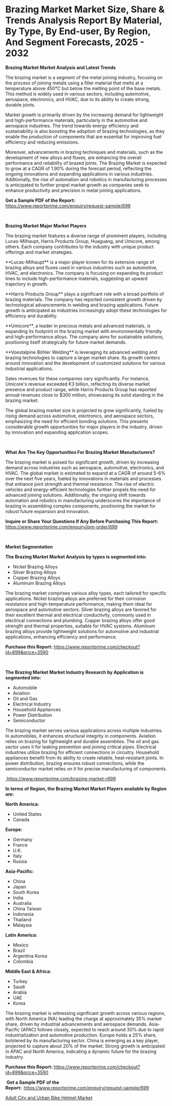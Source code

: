 <p><h1>Brazing Market Market Size, Share & Trends Analysis Report By Material, By Type, By End-user, By Region, And Segment Forecasts, 2025 - 2032</h1></p><p><strong>Brazing Market Market Analysis and Latest Trends</strong></p>
<p><p>The brazing market is a segment of the metal joining industry, focusing on the process of joining metals using a filler material that melts at a temperature above 450°C but below the melting point of the base metals. This method is widely used in various sectors, including automotive, aerospace, electronics, and HVAC, due to its ability to create strong, durable joints.</p><p>Market growth is primarily driven by the increasing demand for lightweight and high-performance materials, particularly in the automotive and aerospace industries. The trend towards energy efficiency and sustainability is also boosting the adoption of brazing technologies, as they enable the production of components that are essential for improving fuel efficiency and reducing emissions.</p><p>Moreover, advancements in brazing techniques and materials, such as the development of new alloys and fluxes, are enhancing the overall performance and reliability of brazed joints. The Brazing Market is expected to grow at a CAGR of 1.90% during the forecast period, reflecting the ongoing innovations and expanding applications in various industries. Additionally, the rise of automation and robotics in manufacturing processes is anticipated to further propel market growth as companies seek to enhance productivity and precision in metal joining applications.</p></p>
<p><strong>Get a Sample PDF of the Report:&nbsp;</strong> <a href="https://www.reportprime.com/enquiry/request-sample/699?utm_campaign=2281&utm_medium=2&utm_source=Github&utm_content=ia&utm_term=18032025&utm_id=brazing-market">https://www.reportprime.com/enquiry/request-sample/699</a></p>
<p>&nbsp;</p>
<p><strong>Brazing Market Major Market Players</strong></p>
<p><p>The brazing market features a diverse range of prominent players, including Lucas-Milhaupt, Harris Products Group, Huaguang, and Umicore, among others. Each company contributes to the industry with unique product offerings and market strategies.</p><p>**Lucas-Milhaupt** is a major player known for its extensive range of brazing alloys and fluxes used in various industries such as automotive, HVAC, and electronics. The company is focusing on expanding its product lines to include high-performance materials, suggesting an upward trajectory in growth.</p><p>**Harris Products Group** plays a significant role with a broad portfolio of brazing materials. The company has reported consistent growth driven by technological advancements in welding and brazing applications. Future growth is anticipated as industries increasingly adopt these technologies for efficiency and durability.</p><p>**Umicore**, a leader in precious metals and advanced materials, is expanding its footprint in the brazing market with environmentally friendly and high-performance alloys. The company aims for sustainable solutions, positioning itself strategically for future market demands.</p><p>**Voestalpine Böhler Welding** is leveraging its advanced welding and brazing technologies to capture a larger market share. Its growth centers around innovation and the development of customized solutions for various industrial applications.</p><p>Sales revenues for these companies vary significantly. For instance, Umicore's revenue exceeded €3 billion, reflecting its diverse market presence and product range, while Harris Products Group has reported annual revenues close to $300 million, showcasing its solid standing in the brazing market.</p><p>The global brazing market size is projected to grow significantly, fueled by rising demand across automotive, electronics, and aerospace sectors, emphasizing the need for efficient bonding solutions. This presents considerable growth opportunities for major players in the industry, driven by innovation and expanding application scopes.</p></p>
<p>&nbsp;</p>
<p><strong>What Are The Key Opportunities For Brazing Market Manufacturers?</strong></p>
<p><p>The brazing market is poised for significant growth, driven by increasing demand across industries such as aerospace, automotive, electronics, and HVAC. The global market is estimated to expand at a CAGR of around 5-6% over the next five years, fueled by innovations in materials and processes that enhance joint strength and thermal resistance. The rise of electric vehicles and energy-efficient technologies further propels the need for advanced joining solutions. Additionally, the ongoing shift towards automation and robotics in manufacturing underscores the importance of brazing in assembling complex components, positioning the market for robust future expansion and innovation.</p></p>
<p><strong>Inquire or Share Your Questions If Any Before Purchasing This Report:</strong> <a href="https://www.reportprime.com/enquiry/pre-order/699?utm_campaign=2281&utm_medium=2&utm_source=Github&utm_content=ia&utm_term=18032025&utm_id=brazing-market">https://www.reportprime.com/enquiry/pre-order/699</a></p>
<p>&nbsp;</p>
<p><strong>Market Segmentation</strong></p>
<p><strong>The Brazing Market Market Analysis by types is segmented into:</strong></p>
<p><ul><li>Nickel Brazing Alloys</li><li>Silver Brazing Alloys</li><li>Copper Brazing Alloys</li><li>Aluminum Brazing Alloys</li></ul></p>
<p><p>The brazing market comprises various alloy types, each tailored for specific applications. Nickel brazing alloys are preferred for their corrosion resistance and high-temperature performance, making them ideal for aerospace and automotive sectors. Silver brazing alloys are favored for their excellent thermal and electrical conductivity, commonly used in electrical connections and plumbing. Copper brazing alloys offer good strength and thermal properties, suitable for HVAC systems. Aluminum brazing alloys provide lightweight solutions for automotive and industrial applications, enhancing efficiency and performance.</p></p>
<p><strong>Purchase this Report:&nbsp;</strong><a href="https://www.reportprime.com/checkout?id=699&price=3590&utm_campaign=2281&utm_medium=2&utm_source=Github&utm_content=ia&utm_term=18032025&utm_id=brazing-market">https://www.reportprime.com/checkout?id=699&price=3590</a></p>
<p>&nbsp;</p>
<p><strong>The Brazing Market Market Industry Research by Application is segmented into:</strong></p>
<p><ul><li>Automobile</li><li>Aviation</li><li>Oil and Gas</li><li>Electrical Industry</li><li>Household Appliances</li><li>Power Distribution</li><li>Semiconductor</li></ul></p>
<p><p>The brazing market serves various applications across multiple industries. In automobiles, it enhances structural integrity in components. Aviation relies on brazing for lightweight and durable assemblies. The oil and gas sector uses it for leaking prevention and joining critical pipes. Electrical industries utilize brazing for efficient connections in circuitry. Household appliances benefit from its ability to create reliable, heat-resistant joints. In power distribution, brazing ensures robust connections, while the semiconductor market relies on it for precise manufacturing of components.</p></p>
<p><a href="https://www.reportprime.com/brazing-market-r699?utm_campaign=2281&utm_medium=2&utm_source=Github&utm_content=ia&utm_term=18032025&utm_id=brazing-market">&nbsp;https://www.reportprime.com/brazing-market-r699</a></p>
<p><strong>In terms of Region, the Brazing Market Market Players available by Region are:</strong></p>
<p>
    <p> <strong> North America: </strong>
        <ul>
            <li>United States</li>
            <li>Canada</li>
        </ul>
        </p> 
    <p> <strong> Europe: </strong>
        <ul>
            <li>Germany</li>
            <li>France</li>
            <li>U.K.</li>
            <li>Italy</li>
            <li>Russia</li>
        </ul>
        </p> 
    <p> <strong> Asia-Pacific: </strong>
        <ul>
            <li>China</li>
            <li>Japan</li>
            <li>South Korea</li>
            <li>India</li>
            <li>Australia</li>
            <li>China Taiwan</li>
            <li>Indonesia</li>
            <li>Thailand</li>
            <li>Malaysia</li>
        </ul>
        </p> 
    <p> <strong> Latin America: </strong>
        <ul>
            <li>Mexico</li>
            <li>Brazil</li>
            <li>Argentina Korea</li>
            <li>Colombia</li>
        </ul>
        </p> 
    <p> <strong> Middle East & Africa: </strong>
        <ul>
            <li>Turkey</li>
            <li>Saudi</li>
            <li>Arabia</li>
            <li>UAE</li>
            <li>Korea</li>
        </ul>
    </p>
    </p>
<p><p>The brazing market is witnessing significant growth across various regions, with North America (NA) leading the charge at approximately 35% market share, driven by industrial advancements and aerospace demands. Asia-Pacific (APAC) follows closely, expected to reach around 30% due to rapid industrialization and automotive production. Europe holds a 25% share, bolstered by its manufacturing sector. China is emerging as a key player, projected to capture about 20% of the market. Strong growth is anticipated in APAC and North America, indicating a dynamic future for the brazing industry.</p></p>
<p><strong>Purchase this Report: </strong><a href="https://www.reportprime.com/checkout?id=699&price=3590&utm_campaign=2281&utm_medium=2&utm_source=Github&utm_content=ia&utm_term=18032025&utm_id=brazing-market">https://www.reportprime.com/checkout?id=699&price=3590</a></p>
<p>&nbsp;<strong>Get a Sample PDF of the Report:&nbsp;&nbsp;</strong><a href="https://www.reportprime.com/enquiry/request-sample/699?utm_campaign=2281&utm_medium=2&utm_source=Github&utm_content=ia&utm_term=18032025&utm_id=brazing-market">https://www.reportprime.com/enquiry/request-sample/699</a></p>
<p><strong></strong></p>
<p><p><a href="https://github.com/gullattedenna/Market-Research-Report-List-1/blob/main/adult-city-and-urban-bike-helmet-market.md?utm_campaign=2281&utm_medium=2&utm_source=Github&utm_content=ia&utm_term=18032025&utm_id=brazing-market">Adult City and Urban Bike Helmet Market</a></p></p>